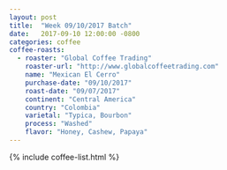 ```yaml
---
layout: post
title:  "Week 09/10/2017 Batch"
date:   2017-09-10 12:00:00 -0800
categories: coffee
coffee-roasts:
  - roaster: "Global Coffee Trading"
    roaster-url: "http://www.globalcoffeetrading.com"
    name: "Mexican El Cerro"
    purchase-date: "09/10/2017"
    roast-date: "09/07/2017"
    continent: "Central America"
    country: "Colombia"
    varietal: "Typica, Bourbon"
    process: "Washed"
    flavor: "Honey, Cashew, Papaya"
---
```


{% include coffee-list.html %}
